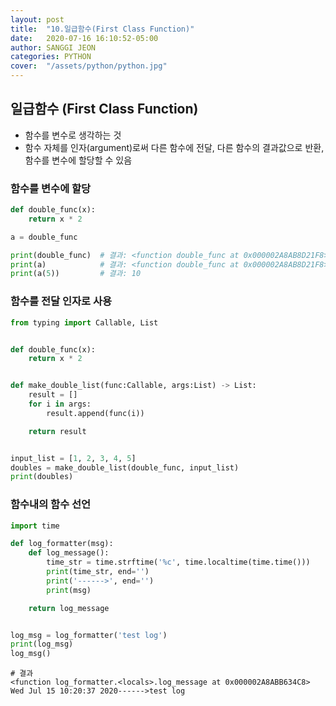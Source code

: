 ```yaml
---
layout: post
title:  "10.일급함수(First Class Function)"
date:   2020-07-16 16:10:52-05:00
author: SANGGI JEON
categories: PYTHON
cover:  "/assets/python/python.jpg"
---
```

## 일급함수 (First Class Function)

- 함수를 변수로 생각하는 것
- 함수 자체를 인자(argument)로써 다른 함수에 전달, 다른 함수의 결과값으로 반환, 함수를 변수에 할당할 수 있음

### 함수를 변수에 할당

```python
def double_func(x):
    return x * 2

a = double_func

print(double_func)	# 결과: <function double_func at 0x000002A8AB8D21F8>
print(a)			# 결과: <function double_func at 0x000002A8AB8D21F8>
print(a(5))			# 결과: 10
```

### 함수를 전달 인자로 사용

```python
from typing import Callable, List


def double_func(x):
    return x * 2


def make_double_list(func:Callable, args:List) -> List:
    result = []
    for i in args:
        result.append(func(i))

    return result


input_list = [1, 2, 3, 4, 5]
doubles = make_double_list(double_func, input_list)
print(doubles)
```

### 함수내의 함수 선언

```python
import time

def log_formatter(msg):
    def log_message():
        time_str = time.strftime('%c', time.localtime(time.time()))
        print(time_str, end='')
        print('------>', end='')
        print(msg)

    return log_message


log_msg = log_formatter('test log')
print(log_msg)
log_msg()
```

```shell
# 결과
<function log_formatter.<locals>.log_message at 0x000002A8ABB634C8>
Wed Jul 15 10:20:37 2020------>test log
```
